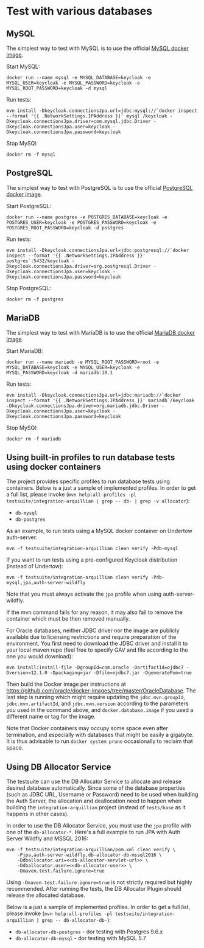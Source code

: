 Test with various databases
===========================

MySQL
-----

The simplest way to test with MySQL is to use the official [MySQL docker image](https://registry.hub.docker.com/_/mysql/).

Start MySQL:

    docker run --name mysql -e MYSQL_DATABASE=keycloak -e MYSQL_USER=keycloak -e MYSQL_PASSWORD=keycloak -e MYSQL_ROOT_PASSWORD=keycloak -d mysql
   
Run tests:

    mvn install -Dkeycloak.connectionsJpa.url=jdbc:mysql://`docker inspect --format '{{ .NetworkSettings.IPAddress }}' mysql`/keycloak -Dkeycloak.connectionsJpa.driver=com.mysql.jdbc.Driver -Dkeycloak.connectionsJpa.user=keycloak -Dkeycloak.connectionsJpa.password=keycloak    
    
Stop MySQl:

    docker rm -f mysql
    
    
PostgreSQL
----------

The simplest way to test with PostgreSQL is to use the official [PostgreSQL docker image](https://registry.hub.docker.com/_/postgres/).

Start PostgreSQL:

    docker run --name postgres -e POSTGRES_DATABASE=keycloak -e POSTGRES_USER=keycloak -e POSTGRES_PASSWORD=keycloak -e POSTGRES_ROOT_PASSWORD=keycloak -d postgres
   
Run tests:

    mvn install -Dkeycloak.connectionsJpa.url=jdbc:postgresql://`docker inspect --format '{{ .NetworkSettings.IPAddress }}' postgres`:5432/keycloak -Dkeycloak.connectionsJpa.driver=org.postgresql.Driver -Dkeycloak.connectionsJpa.user=keycloak -Dkeycloak.connectionsJpa.password=keycloak    
    
Stop PostgreSQL:

    docker rm -f postgres
    
MariaDB
-------

The simplest way to test with MariaDB is to use the official [MariaDB docker image](https://registry.hub.docker.com/_/mariadb/).

Start MariaDB:

    docker run --name mariadb -e MYSQL_ROOT_PASSWORD=root -e MYSQL_DATABASE=keycloak -e MYSQL_USER=keycloak -e MYSQL_PASSWORD=keycloak -d mariadb:10.1
   
Run tests:

    mvn install -Dkeycloak.connectionsJpa.url=jdbc:mariadb://`docker inspect --format '{{ .NetworkSettings.IPAddress }}' mariadb`/keycloak -Dkeycloak.connectionsJpa.driver=org.mariadb.jdbc.Driver -Dkeycloak.connectionsJpa.user=keycloak -Dkeycloak.connectionsJpa.password=keycloak    
    
Stop MySQl:

    docker rm -f mariadb

Using built-in profiles to run database tests using docker containers
-------

The project provides specific profiles to run database tests using containers. Below is a just a sample of implemented profiles. In order to get a full list, please invoke (`mvn help:all-profiles -pl testsuite/integration-arquillian | grep -- db- | grep -v allocator`):

* `db-mysql`
* `db-postgres`

As an example, to run tests using a MySQL docker container on Undertow auth-server:

    mvn -f testsuite/integration-arquillian clean verify -Pdb-mysql

If you want to run tests using a pre-configured Keycloak distribution (instead of Undertow):

    mvn -f testsuite/integration-arquillian clean verify -Pdb-mysql,jpa,auth-server-wildfly

Note that you must always activate the `jpa` profile when using auth-server-wildfly.

If the mvn command fails for any reason, it may also fail to remove the container which
must be then removed manually.

For Oracle databases, neither JDBC driver nor the image are publicly available
due to licensing restrictions and require preparation of the environment. You
first need to download the JDBC driver and install it to your local maven repo
(feel free to specify GAV and file according to the one you would download):

    mvn install:install-file -DgroupId=com.oracle -DartifactId=ojdbc7 -Dversion=12.1.0 -Dpackaging=jar -Dfile=ojdbc7.jar -DgeneratePom=true

Then build the Docker image per instructions at
https://github.com/oracle/docker-images/tree/master/OracleDatabase. The last
step is running which might require updating the `jdbc.mvn.groupId`,
`jdbc.mvn.artifactId`, and `jdbc.mvn.version` according to the parameters you
used in the command above, and `docker.database.image` if you used a different
name or tag for the image.

Note that Docker containers may occupy some space even after termination, and
especially with databases that might be easily a gigabyte. It is thus
advisable to run `docker system prune` occasionally to reclaim that space.


Using DB Allocator Service
-------

The testsuite can use the DB Allocator Service to allocate and release desired database automatically.
Since some of the database properties (such as JDBC URL, Username or Password) need to be used when building the Auth Server,
the allocation and deallocation need to happen when building the `integration-arquillian` project (instead of `tests/base` as
it happens in other cases).

In order to use the DB Allocator Service, you must use the `jpa` profile with one of the `db-allocator-*`. Here's a full example to
run JPA with Auth Server Wildfly and MSSQL 2016:

```
mvn -f testsuite/integration-arquillian/pom.xml clean verify \
    -Pjpa,auth-server-wildfly,db-allocator-db-mssql2016 \
    -Ddballocator.uri=<<db-allocator-servlet-url>> \
    -Ddballocator.user=<<db-allocator-user>> \
    -Dmaven.test.failure.ignore=true
```

Using `-Dmaven.test.failure.ignore=true` is not strictly required but highly recommended. After running the tests,
the DB Allocator Plugin should release the allocated database.

Below is a just a sample of implemented profiles. In order to get a full list, please invoke (`mvn help:all-profiles -pl testsuite/integration-arquillian | grep -- db-allocator-db-`):

* `db-allocator-db-postgres` - dor testing with Postgres 9.6.x
* `db-allocator-db-mysql` - dor testing with MySQL 5.7